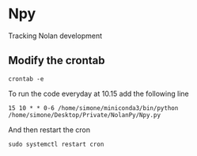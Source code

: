 # Npy

Tracking Nolan development


## Modify the crontab
`crontab -e`

To run the code everyday at 10.15 add the following line

 `15 10 * * 0-6 /home/simone/miniconda3/bin/python /home/simone/Desktop/Private/NolanPy/Npy.py`

 And then restart the cron
 
 `sudo systemctl restart cron`